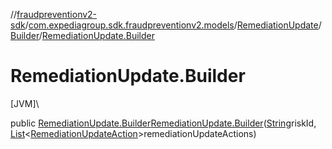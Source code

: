 //[fraudpreventionv2-sdk](../../../../index.md)/[com.expediagroup.sdk.fraudpreventionv2.models](../../index.md)/[RemediationUpdate](../index.md)/[Builder](index.md)/[RemediationUpdate.Builder](-remediation-update.-builder.md)

# RemediationUpdate.Builder

[JVM]\

public [RemediationUpdate.Builder](index.md)[RemediationUpdate.Builder](-remediation-update.-builder.md)([String](https://docs.oracle.com/javase/8/docs/api/java/lang/String.html)riskId, [List](https://docs.oracle.com/javase/8/docs/api/java/util/List.html)&lt;[RemediationUpdateAction](../../-remediation-update-action/index.md)&gt;remediationUpdateActions)

